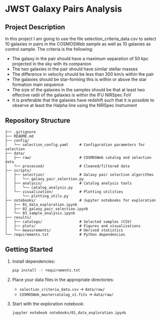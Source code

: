 # JWST Galaxy Pairs Analysis

## Project Description
In this project I am going to use the file selection_criteria_data.csv to select 10 galaxies in pairs in the COSMOSWeb sample as well as 10 galaxies as control sample. The criteria is the following:

- The galaxy in the pair should have a maximum separation of 50 kpc projected in the sky with its companion
- The two galaxies in the pair should have similar stellar masses
- The difference in velocity should be less than 300 km/s within the pair
- The galaxies should be star-forming this is within or above the star formation main sequence
- The size of the galaxies in the samples should be that at least two effective radii of the galaxies is within the IFU NIRSpec FoV
- It is preferable that the galaxies have redshift such that it is possible to observe at least the Halpha line using the NIRSpec Instrument

## Repository Structure

```
├── .gitignore
├── README.md
├── config/
│   └── selection_config.yaml     # Configuration parameters for selection
├── data/
│   ├── raw/                      # COSMOSWeb catalog and selection data
│   └── processed/                # Cleaned/filtered data
├── scripts/
│   ├── selection/                # Galaxy pair selection algorithms
│   │   └── galaxy_pair_selection.py
│   ├── analysis/                 # Catalog analysis tools
│   │   └── catalog_analysis.py
│   └── visualization/            # Plotting utilities
│       └── plotting_utils.py
├── notebooks/                    # Jupyter notebooks for exploration
│   ├── 01_data_exploration.ipynb
│   ├── 02_galaxy_pair_selection.ipynb
│   └── 03_sample_analysis.ipynb
├── results/
│   ├── catalogs/                 # Selected samples (CSV)
│   ├── plots/                    # Figures and visualizations
│   └── measurements/             # Derived statistics
└── requirements.txt              # Python dependencies
```

## Getting Started

1. Install dependencies:
   ```bash
   pip install -r requirements.txt
   ```

2. Place your data files in the appropriate directories:
   - `selection_criteria_data.csv` → `data/raw/`
   - `COSMOSWeb_mastercatalog_v1.fits` → `data/raw/`

3. Start with the exploration notebook:
   ```bash
   jupyter notebook notebooks/01_data_exploration.ipynb
   ```
